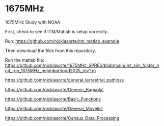 # 1675MHz
1675MHz Study with NOAA


First, check to see if ITM/Matlab is setup correctly.

Run: https://github.com/nicklasorte/itm_matlab_example


Then download the files from this repository.

Run the matlab file: https://github.com/nicklasorte/1675MHz_SPRES/blob/main/init_sim_folder_and_run_1675MHz_neighborhood2025_rev1.m



https://github.com/nicklasorte/general_terrestrial_pathloss

https://github.com/nicklasorte/Generic_Bugsplat

https://github.com/nicklasorte/Basic_Functions

https://github.com/nicklasorte/General_Movelist

https://github.com/nicklasorte/Census_Data_Processing
